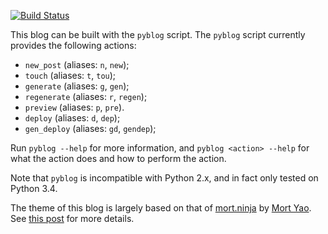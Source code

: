 [![Build Status](https://travis-ci.org/zmwangx/zmwangx.github.io.svg?branch=source)](https://travis-ci.org/zmwangx/zmwangx.github.io)

This blog can be built with the `pyblog` script. The `pyblog` script currently provides the following actions:

* `new_post` (aliases: `n`, `new`);
* `touch` (aliases: `t`, `tou`);
* `generate` (aliases: `g`, `gen`);
* `regenerate` (aliases: `r`, `regen`);
* `preview` (aliases: `p`, `pre`).
* `deploy` (aliases: `d`, `dep`);
* `gen_deploy` (aliases: `gd`, `gendep`);

Run `pyblog --help` for more information, and `pyblog <action> --help` for what the action does and how to perform the action.

Note that `pyblog` is incompatible with Python 2.x, and in fact only tested on Python 3.4.

The theme of this blog is largely based on that of [mort.ninja](http://mort.ninja) by [Mort Yao](https://github.com/soimort). See [this post](https://zmwangx.github.io/blog/2015-05-05-new-blog-new-start.html) for more details.
